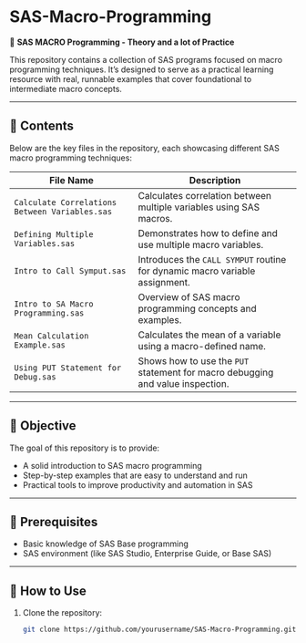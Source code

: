 # SAS-Macro-Programming

📌 **SAS MACRO Programming - Theory and a lot of Practice**

This repository contains a collection of SAS programs focused on macro programming techniques. It’s designed to serve as a practical learning resource with real, runnable examples that cover foundational to intermediate macro concepts.

---

## 📂 Contents

Below are the key files in the repository, each showcasing different SAS macro programming techniques:

| File Name                              | Description |
|----------------------------------------|-------------|
| `Calculate Correlations Between Variables.sas` | Calculates correlation between multiple variables using SAS macros. |
| `Defining Multiple Variables.sas`         | Demonstrates how to define and use multiple macro variables. |
| `Intro to Call Symput.sas`                | Introduces the `CALL SYMPUT` routine for dynamic macro variable assignment. |
| `Intro to SA Macro Programming.sas`       | Overview of SAS macro programming concepts and examples. |
| `Mean Calculation Example.sas`            | Calculates the mean of a variable using a macro-defined name. |
| `Using PUT Statement for Debug.sas`       | Shows how to use the `PUT` statement for macro debugging and value inspection. |

---

## 🎯 Objective

The goal of this repository is to provide:
- A solid introduction to SAS macro programming
- Step-by-step examples that are easy to understand and run
- Practical tools to improve productivity and automation in SAS

---

## 📘 Prerequisites

- Basic knowledge of SAS Base programming
- SAS environment (like SAS Studio, Enterprise Guide, or Base SAS)

---

## 🚀 How to Use

1. Clone the repository:
   ```bash
   git clone https://github.com/yourusername/SAS-Macro-Programming.git
